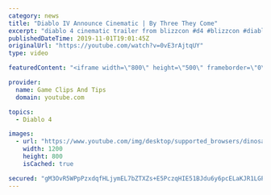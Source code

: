 ```yaml
---
category: news
title: "Diablo IV Announce Cinematic | By Three They Come"
excerpt: "diablo 4 cinematic trailer from blizzcon #d4 #blizzcon #diablo."
publishedDateTime: 2019-11-01T19:01:45Z
originalUrl: "https://youtube.com/watch?v=0vE3rAjtqUY"
type: video

featuredContent: "<iframe width=\"800\" height=\"500\" frameborder=\"0\" src=\"https://www.youtube.com/embed/0vE3rAjtqUY\" allow=\"accelerometer; autoplay; encrypted-media; gyroscope; picture-in-picture\" allowfullscreen></iframe>"

provider:
  name: Game Clips And Tips
  domain: youtube.com

topics:
  - Diablo 4

images:
  - url: "https://www.youtube.com/img/desktop/supported_browsers/dinosaur.png"
    width: 1200
    height: 800
    isCached: true

secured: "gM3OvR5WPpPzxdqfHLjymEL7bZTXZs+E5PczqHIE51BJdu6y6pcELaKJR1LGPDuHmjlswUY4v6iXIN1ujvQ82XU2f7P4WLrKu53EIjauGHh3kARBfr69lfJeUmwxin+XuQ314c0NNLK1a7xoy2S0jpxHSNgJJOaO9FhCLaEjDGodPZrI5CUsswUPUhGHzZKrR+SeZM3wiqNPeD7Ni5E/fABtxogTcOniMyKjtq3pNAwAObmo9OVZZ6+inRALpcT7AJ+OweutErTQu8wYV5Dh8knydY+Ylgvm4uVwiY2SzGDiGJHVcT1t4JlgV/yVl9XXpPA/R0RpKdRDDsAJhpU+npD4Pi1IFX7uyXKnV4qZmCojlaAta6vFWi9Mx2lMRPgDCD19Ps3Y3Xy+UzYsKoH84w==;DsbZmDWFxJOxARrWcAXmaQ=="
---
```



